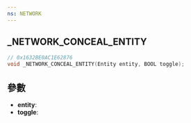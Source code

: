 ```yaml
---
ns: NETWORK
---
```

## _NETWORK_CONCEAL_ENTITY

```c
// 0x1632BE0AC1E62876
void _NETWORK_CONCEAL_ENTITY(Entity entity, BOOL toggle);
```


## 參數
* **entity**: 
* **toggle**: 

